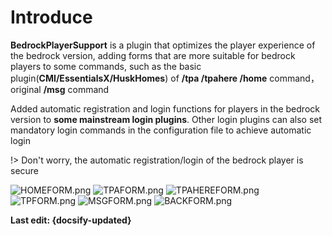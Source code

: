 # Introduce
 
**BedrockPlayerSupport** is a plugin that optimizes the player experience of the bedrock version, adding forms that are more suitable for bedrock players to some commands, such as the basic plugin(**CMI/EssentialsX/HuskHomes**) of **/tpa /tpahere /home** command，original **/msg** command

Added automatic registration and login functions for players in the bedrock version to **some mainstream login plugins**. Other login plugins can also set mandatory login commands in the configuration file to achieve automatic login

!> Don't worry, the automatic registration/login of the bedrock player is secure

![HOMEFORM.png](https://img.fastmirror.net/s/2023/12/09/65747a6167d09.jpg)
![TPAFORM.png](https://img.fastmirror.net/s/2023/12/09/65747a6272bd2.jpg)
![TPAHEREFORM.png](https://img.fastmirror.net/s/2023/12/09/65747a664c387.jpg)
![TPFORM.png](https://img.fastmirror.net/s/2023/12/09/65747a646f0ed.jpg)
![MSGFORM.png](https://img.fastmirror.net/s/2023/12/09/65747a6836255.jpg)
![BACKFORM.png](https://img.fastmirror.net/s/2024/01/16/65a57162570e8.png)

**Last edit: {docsify-updated}**